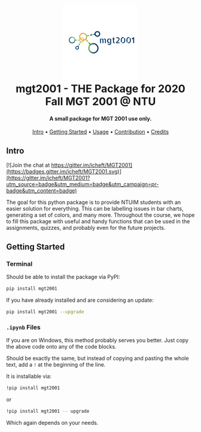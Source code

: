 <h1 align="center">
  <br>
  <a href="https://pypi.org/project/mgt2001/"><img src="mgt2001-logo.png" alt="mgt2001" width="200"></a>
  <br>
  mgt2001 - THE Package for 2020 Fall MGT 2001 @ NTU
  <br>
</h1>

<h4 align="center">A small package for MGT 2001 use only.</h4>


<p align="center">
  <a href="#demo">Intro</a> •
  <a href="#getting-started">Getting Started</a> •
  <a href="#how-to-use">Usage</a> •
  <a href="#contribution">Contribution</a> •
  <a href="#credits">Credits</a>
</p>

## Intro

[![Join the chat at https://gitter.im/icheft/MGT2001](https://badges.gitter.im/icheft/MGT2001.svg)](https://gitter.im/icheft/MGT2001?utm_source=badge&utm_medium=badge&utm_campaign=pr-badge&utm_content=badge)

The goal for this python package is to provide NTUIM students with an easier solution for everything. This can be labelling issues in bar charts, generating a set of colors, and many more. Throughout the course, we hope to fill this package with useful and handy functions that can be used in the assignments, quizzes, and probably even for the future projects. 

## Getting Started
### Terminal
Should be able to install the package via PyPI:
```sh
pip install mgt2001
```

If you have already installed and are considering an update:
```sh
pip install mgt2001 --upgrade
```

### `.ipynb` Files
If you are on Windows, this method probably serves you better. Just copy the above code onto any of the code blocks.

Should be exactly the same, but instead of copying and pasting the whole text, add a `!` at the beginning of the line.

It is installable via:
```sh
!pip install mgt2001
```

or 

```sh
!pip install mgt2001 -- upgrade
```

Which again depends on your needs.
